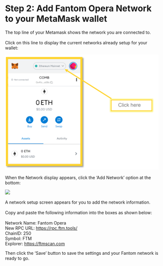 # Step 2: Add Fantom Opera Network to your MetaMask wallet

The top line of your Metamask shows the network you are connected to. \
\
Click on this line to display the current networks already setup for your wallet:

![](<../../.gitbook/assets/image (2) (1).png>)

When the Network display appears, click the ‘Add Network’ option at the bottom:

![](<../../.gitbook/assets/image (16) (1).png>)

A network setup screen appears for you to add the network information. \
\
Copy and paste the following information into the boxes as shown below: \
\
Network Name: Fantom Opera \
New RPC URL: https://rpc.ftm.tools/ \
ChainID: 250 \
Symbol: FTM \
Explorer: https://ftmscan.com

Then click the ‘Save’ button to save the settings and your Fantom network is ready to go.

